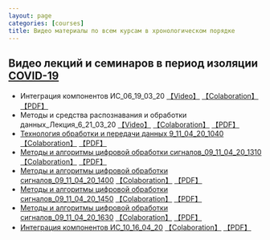```yaml
---
layout: page
categories: [courses]
title: Видео материалы по всем курсам в хронологическом порядке
---
```


## Видео лекций и семинаров в период изоляции [COVID-19](https://www.ncbi.nlm.nih.gov/nuccore/NC_045512.2?report=fasta)

* Интеграция компонентов ИС_06_19_03_20 [【Video】](https://youtu.be/6OzwDA-712E) [【Colaboration】](https://colab.research.google.com/drive/1xmq02pYjO8bphwwgTbFHkYZ215zsx4nu) [【PDF】](https://github.com/RF-Lab/pdf_lect_covid19/blob/master/%D0%98%D0%BD%D1%82%D0%B5%D0%B3%D1%80%D0%B0%D1%86%D0%B8%D1%8F_%D0%BA%D0%BE%D0%BC%D0%BF%D0%BE%D0%BD%D0%B5%D0%BD%D1%82%D0%BE%D0%B2_%D0%98%D0%A1_%D0%9B%D0%B5%D0%BA%D1%86%D0%B8%D1%8F_06_19_03_20.pdf)
* Методы и средства распознавания и обработки данных_Лекция_6_21_03_20 [【Video】](https://www.youtube.com/watch?v=lgvh4Ubylp8) [【Colaboration】]() [【PDF】]() 
* [Технология обработки и передачи данных 9_11_04_20_1040](https://youtu.be/jhGikgY2iP4) [【Colaboration】]() [【PDF】]()
* [Методы и алгоритмы цифровой обработки сигналов_09_11_04_20_1310](https://youtu.be/GuC1gxGNDuM) [【Colaboration】]() [【PDF】]()
* [Методы и алгоритмы цифровой обработки сигналов_09_11_04_20_1400](https://youtu.be/oQu0bszhZEE) [【Colaboration】]() [【PDF】]()
* [Методы и алгоритмы цифровой обработки сигналов_09_11_04_20_1450](https://youtu.be/Mu2KANPbnks) [【Colaboration】]() [【PDF】]()
* [Методы и алгоритмы цифровой обработки сигналов_09_11_04_20_1630](https://youtu.be/A7g7uJchSWg) [【Colaboration】]() [【PDF】]()
* [Интеграция компонентов ИС_10_16_04_20](https://youtu.be/mt6ipzup5Do) [【Colaboration】]() [【PDF】]()
